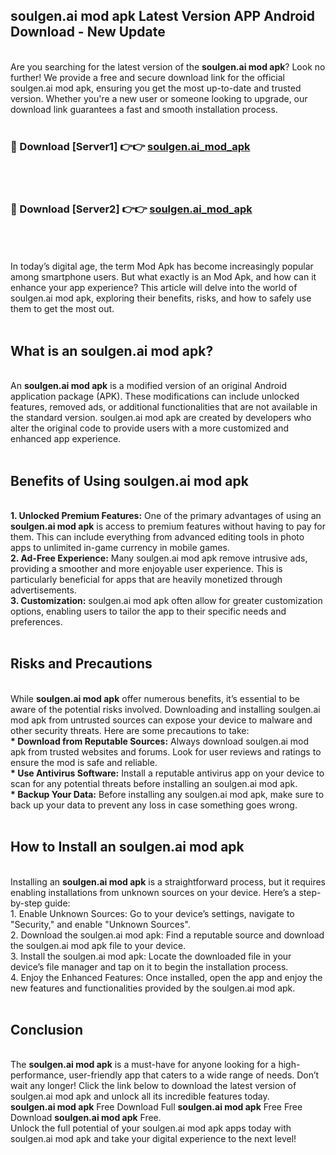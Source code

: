 ## soulgen.ai mod apk Latest Version APP Android Download - New Update
<br>
Are you searching for the latest version of the <strong>soulgen.ai mod apk</strong>? Look no further! We provide a free and secure download link for the official soulgen.ai mod apk, ensuring you get the most up-to-date and trusted version. Whether you're a new user or someone looking to upgrade, our download link guarantees a fast and smooth installation process.
<br>
<br>
<h3>🔴 Download [Server1] 👉👉 <a href="https://modyolo.store/soulgen.ai+mod+apk">soulgen.ai_mod_apk</a></h3><br>
<br>
<h3>🔴 Download [Server2] 👉👉 <a href="https://modyolo.store/soulgen.ai+mod+apk">soulgen.ai_mod_apk</a></h3><br>
<br>
<br>
In today’s digital age, the term Mod Apk has become increasingly popular among smartphone users. But what exactly is an Mod Apk, and how can it enhance your app experience? This article will delve into the world of soulgen.ai mod apk, exploring their benefits, risks, and how to safely use them to get the most out.
<br>
<br>
<h2>What is an soulgen.ai mod apk?</h2>
<br>
An <strong>soulgen.ai mod apk</strong> is a modified version of an original Android application package (APK). These modifications can include unlocked features, removed ads, or additional functionalities that are not available in the standard version. soulgen.ai mod apk are created by developers who alter the original code to provide users with a more customized and enhanced app experience.
<br>
<br>
<h2>Benefits of Using soulgen.ai mod apk</h2>
<br>
<strong> 1. Unlocked Premium Features:</strong> One of the primary advantages of using an <strong>soulgen.ai mod apk</strong> is access to premium features without having to pay for them. This can include everything from advanced editing tools in photo apps to unlimited in-game currency in mobile games.
<br>
<strong> 2. Ad-Free Experience:</strong> Many soulgen.ai mod apk remove intrusive ads, providing a smoother and more enjoyable user experience. This is particularly beneficial for apps that are heavily monetized through advertisements.
<br>
<strong> 3. Customization:</strong> soulgen.ai mod apk often allow for greater customization options, enabling users to tailor the app to their specific needs and preferences.
<br>
<br>
<h2>Risks and Precautions</h2>
<br>
While <strong>soulgen.ai mod apk</strong> offer numerous benefits, it’s essential to be aware of the potential risks involved. Downloading and installing soulgen.ai mod apk from untrusted sources can expose your device to malware and other security threats. Here are some precautions to take:
<br>
<strong> * Download from Reputable Sources:</strong> Always download soulgen.ai mod apk from trusted websites and forums. Look for user reviews and ratings to ensure the mod is safe and reliable.
<br>
<strong> * Use Antivirus Software:</strong> Install a reputable antivirus app on your device to scan for any potential threats before installing an soulgen.ai mod apk.
<br>
<strong> * Backup Your Data:</strong> Before installing any soulgen.ai mod apk, make sure to back up your data to prevent any loss in case something goes wrong.
<br>
<br>
<h2>How to Install an soulgen.ai mod apk</h2>
<br>
Installing an <strong>soulgen.ai mod apk</strong> is a straightforward process, but it requires enabling installations from unknown sources on your device. Here’s a step-by-step guide:
<br>
 1. Enable Unknown Sources: Go to your device’s settings, navigate to "Security," and enable "Unknown Sources".
<br>
 2. Download the soulgen.ai mod apk: Find a reputable source and download the soulgen.ai mod apk file to your device.
<br>
 3. Install the soulgen.ai mod apk: Locate the downloaded file in your device’s file manager and tap on it to begin the installation process.
<br>
 4. Enjoy the Enhanced Features: Once installed, open the app and enjoy the new features and functionalities provided by the soulgen.ai mod apk.
<br>
<br>
<h2><strong>Conclusion</strong></h2>
<br>
The <strong>soulgen.ai mod apk</strong> is a must-have for anyone looking for a high-performance, user-friendly app that caters to a wide range of needs. Don’t wait any longer! Click the link below to download the latest version of soulgen.ai mod apk and unlock all its incredible features today.
<br>
<strong>soulgen.ai mod apk</strong> Free Download Full <strong>soulgen.ai mod apk</strong> Free Free Download <strong>soulgen.ai mod apk</strong> Free.
<br>
Unlock the full potential of your soulgen.ai mod apk apps today with soulgen.ai mod apk and take your digital experience to the next level!